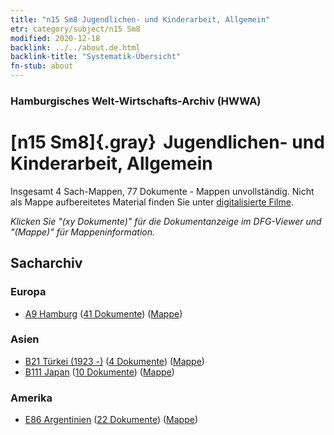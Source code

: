 ```yaml
---
title: "n15 Sm8 Jugendlichen- und Kinderarbeit, Allgemein"
etr: category/subject/n15 Sm8
modified: 2020-12-18
backlink: ../../about.de.html
backlink-title: "Systematik-Übersicht"
fn-stub: about
---
```


### Hamburgisches Welt-Wirtschafts-Archiv (HWWA)
# [n15 Sm8]{.gray}&#8201; Jugendlichen- und Kinderarbeit, Allgemein&#160; 




Insgesamt 4 Sach-Mappen, 77 Dokumente - Mappen unvollständig.
Nicht als Mappe aufbereitetes Material finden Sie unter [digitalisierte Filme](/film/h1_sh).

_Klicken Sie "(xy Dokumente)" für die Dokumentanzeige im DFG-Viewer und "(Mappe)" für Mappeninformation._

## Sacharchiv




### Europa

- [A9 Hamburg](../../../geo/about.de.html#A9) (<a href="https://dfg-viewer.de/show/?tx_dlf[id]=https://pm20.zbw.eu/mets/sh/1409xx/140905/1451xx/145172/public.mets.de.xml" target="_blank">41 Dokumente</a>) ([Mappe](http://purl.org/pressemappe20/folder/sh/140905,145172))

### Asien

- [B21 Türkei (1923 -)](../../../geo/about.de.html#B21) (<a href="https://dfg-viewer.de/show/?tx_dlf[id]=https://pm20.zbw.eu/mets/sh/1411xx/141111/1451xx/145172/public.mets.de.xml" target="_blank">4 Dokumente</a>) ([Mappe](http://purl.org/pressemappe20/folder/sh/141111,145172))
- [B111 Japan](../../../geo/about.de.html#B111) (<a href="https://dfg-viewer.de/show/?tx_dlf[id]=https://pm20.zbw.eu/mets/sh/1412xx/141272/1451xx/145172/public.mets.de.xml" target="_blank">10 Dokumente</a>) ([Mappe](http://purl.org/pressemappe20/folder/sh/141272,145172))

### Amerika

- [E86 Argentinien](../../../geo/about.de.html#E86) (<a href="https://dfg-viewer.de/show/?tx_dlf[id]=https://pm20.zbw.eu/mets/sh/1416xx/141692/1451xx/145172/public.mets.de.xml" target="_blank">22 Dokumente</a>) ([Mappe](http://purl.org/pressemappe20/folder/sh/141692,145172))


